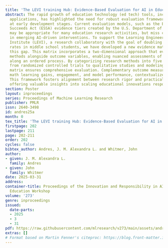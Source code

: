 ```yaml
---
title: 'The LEVI training Hub: Evidence-Based Evaluation for AI in Education'
abstract: The rapid growth of education technology (ed tech) tools, including AI-powered
  applications, has highlighted the need for robust evaluation frameworks, particularly
  at early development stages. Current evaluation models, such as the Every Student
  Succeeds Act (ESSA) evidence tiers created by the U.S. Department of Education,
  may be appropriate for many education research activities, but miss critical stages
  in emerging AI-driven interventions. To support the Learning Engineering Virtual
  Institute (LEVI), a research collaboratory with the goal of doubling math learning
  rates in middle school students, we have developed a new evidence matrix to bridge
  this gap. This matrix incorporates a two-dimensional approach that evaluates research
  methods alongside outcome variables, enabling nuanced assessments of interventions
  along an ordered process. By categorizing research methods into five levels — ranging
  from randomized controlled trials to qualitative studies and modeling efforts, this
  matrix ensures comprehensive evaluation. Complementary outcome measures, emphasizing
  math learning gains, engagement, and model performance, contextualize these findings.
  This framework fosters alignment between research rigor and practical application,
  offering valuable insights into scaling educational innovations responsibly.
section: Poster
layout: inproceedings
series: Proceedings of Machine Learning Research
publisher: PMLR
issn: 2640-3498
id: andres25a
month: 0
tex_title: 'The LEVI training Hub: Evidence-Based Evaluation for AI in Education'
firstpage: 202
lastpage: 211
page: 202-211
order: 202
cycles: false
bibtex_author: Andres, J. M. Alexandra L. and Whitmer, John
author:
- given: J. M. Alexandra L.
  family: Andres
- given: John
  family: Whitmer
date: 2025-03-31
address:
container-title: Proceedings of the Innovation and Responsibility in AI-Supported
  Education Workshop
volume: '273'
genre: inproceedings
issued:
  date-parts:
  - 2025
  - 3
  - 31
pdf: https://raw.githubusercontent.com/mlresearch/v273/main/assets/andres25a/andres25a.pdf
extras: []
# Format based on Martin Fenner's citeproc: https://blog.front-matter.io/posts/citeproc-yaml-for-bibliographies/
---
```


